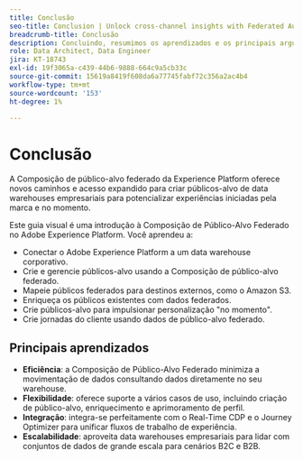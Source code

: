 ```yaml
---
title: Conclusão
seo-title: Conclusion | Unlock cross-channel insights with Federated Audience Composition
breadcrumb-title: Conclusão
description: Concluindo, resumimos os aprendizados e os principais argumentos.
role: Data Architect, Data Engineer
jira: KT-18743
exl-id: 19f3065a-c439-44b6-9888-664c9a5cb33c
source-git-commit: 15619a8419f608da6a77745fabf72c356a2ac4b4
workflow-type: tm+mt
source-wordcount: '153'
ht-degree: 1%

---
```


# Conclusão

A Composição de público-alvo federado da Experience Platform oferece novos caminhos e acesso expandido para criar públicos-alvo de data warehouses empresariais para potencializar experiências iniciadas pela marca e no momento.

Este guia visual é uma introdução à Composição de Público-Alvo Federado no Adobe Experience Platform. Você aprendeu a:

- Conectar o Adobe Experience Platform a um data warehouse corporativo.
- Crie e gerencie públicos-alvo usando a Composição de público-alvo federado.
- Mapeie públicos federados para destinos externos, como o Amazon S3.
- Enriqueça os públicos existentes com dados federados.
- Crie públicos-alvo para impulsionar personalização &quot;no momento&quot;.
- Crie jornadas do cliente usando dados de público-alvo federado.

## Principais aprendizados

- **Eficiência**: a Composição de Público-Alvo Federado minimiza a movimentação de dados consultando dados diretamente no seu warehouse.
- **Flexibilidade**: oferece suporte a vários casos de uso, incluindo criação de público-alvo, enriquecimento e aprimoramento de perfil.
- **Integração**: integra-se perfeitamente com o Real-Time CDP e o Journey Optimizer para unificar fluxos de trabalho de experiência.
- **Escalabilidade**: aproveita data warehouses empresariais para lidar com conjuntos de dados de grande escala para cenários B2C e B2B.
